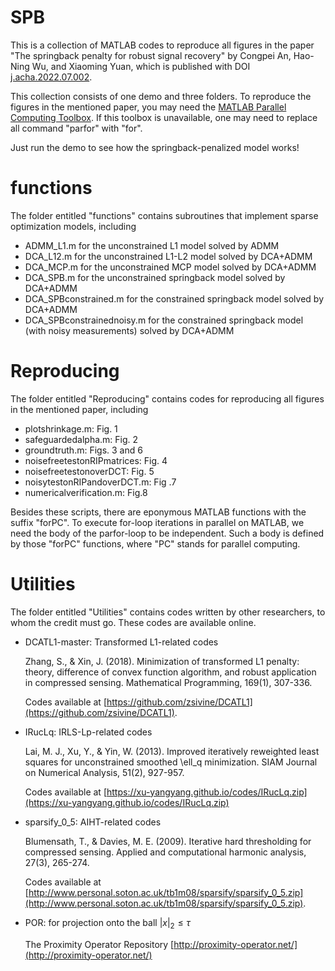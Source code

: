# SPB
This is a collection of MATLAB codes to reproduce all figures in the paper "The springback penalty for robust signal recovery" by Congpei An, Hao-Ning Wu, and Xiaoming Yuan, which is published with DOI [j.acha.2022.07.002](https://doi.org/10.1016/j.acha.2022.07.002).

This collection consists of one demo and three folders. To reproduce the figures in the mentioned paper, you may need the [MATLAB Parallel Computing Toolbox](https://www.mathworks.com/products/parallel-computing.html). If this toolbox is unavailable, one may need to replace all command "parfor" with "for". 

Just run the demo to see how the springback-penalized model works!


# functions
The folder entitled "functions" contains subroutines that implement sparse optimization models, including 
* ADMM_L1.m for the unconstrained L1 model solved by ADMM
* DCA_L12.m for the unconstrained L1-L2 model solved by DCA+ADMM
* DCA_MCP.m for the unconstrained MCP model solved by DCA+ADMM
* DCA_SPB.m for the unconstrained springback model solved by DCA+ADMM
* DCA_SPBconstrained.m for the constrained springback model solved by DCA+ADMM
* DCA_SPBconstrainednoisy.m for the constrained springback model (with noisy measurements) solved by DCA+ADMM


# Reproducing
The folder entitled "Reproducing" contains codes for reproducing all figures in the mentioned paper, including
* plotshrinkage.m: Fig. 1
* safeguardedalpha.m: Fig. 2
* groundtruth.m: Figs. 3 and 6
* noisefreetestonRIPmatrices: Fig. 4
* noisefreetestonoverDCT: Fig. 5
* noisytestonRIPandoverDCT.m: Fig .7
* numericalverification.m: Fig.8

Besides these scripts, there are eponymous MATLAB functions with the suffix "forPC". To execute for-loop iterations in parallel on MATLAB, we need the body of the parfor-loop to be independent. Such a body is defined by those "forPC" functions, where "PC" stands for parallel computing.


# Utilities
The folder entitled "Utilities" contains codes written by other researchers, to whom the credit must go. These codes are available online.
* DCATL1-master: Transformed L1-related codes

  Zhang, S., & Xin, J. (2018). Minimization of transformed L1 penalty: theory, difference of convex function algorithm, and robust application in compressed sensing. Mathematical Programming, 169(1), 307-336.
  
  Codes available at [https://github.com/zsivine/DCATL1](https://github.com/zsivine/DCATL1).
* IRucLq: IRLS-Lp-related codes

  Lai, M. J., Xu, Y., & Yin, W. (2013). Improved iteratively reweighted least squares for unconstrained smoothed \ell_q minimization. SIAM Journal on Numerical Analysis, 51(2), 927-957.
  
  Codes available at [https://xu-yangyang.github.io/codes/IRucLq.zip](https://xu-yangyang.github.io/codes/IRucLq.zip)
* sparsify_0_5: AIHT-related codes
  
  Blumensath, T., & Davies, M. E. (2009). Iterative hard thresholding for compressed sensing. Applied and computational harmonic analysis, 27(3), 265-274.
  
  Codes available at [http://www.personal.soton.ac.uk/tb1m08/sparsify/sparsify_0_5.zip](http://www.personal.soton.ac.uk/tb1m08/sparsify/sparsify_0_5.zip).
* POR: for projection onto the ball $|x|_2\leq\tau$
  
  The Proximity Operator Repository [http://proximity-operator.net/](http://proximity-operator.net/)
